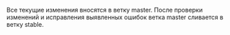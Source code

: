 Все текущие изменения вносятся в ветку master. После проверки изменений и
исправления выявленных ошибок ветка master сливается в ветку stable.